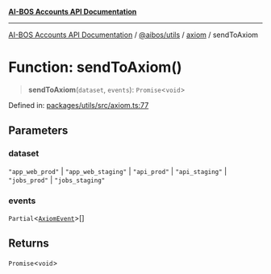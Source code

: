 [**AI-BOS Accounts API Documentation**](../../../../README.md)

***

[AI-BOS Accounts API Documentation](../../../../README.md) / [@aibos/utils](../../README.md) / [axiom](../README.md) / sendToAxiom

# Function: sendToAxiom()

> **sendToAxiom**(`dataset`, `events`): `Promise`\<`void`\>

Defined in: [packages/utils/src/axiom.ts:77](https://github.com/pohlai88/accounts/blob/48103fb36d28b2b9bfb33472b6de2f719773cde9/packages/utils/src/axiom.ts#L77)

## Parameters

### dataset

`"app_web_prod"` | `"app_web_staging"` | `"api_prod"` | `"api_staging"` | `"jobs_prod"` | `"jobs_staging"`

### events

`Partial`\<[`AxiomEvent`](../interfaces/AxiomEvent.md)\>[]

## Returns

`Promise`\<`void`\>
